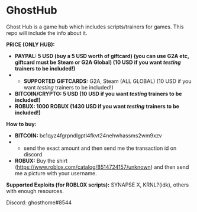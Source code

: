 # GhostHub
Ghost Hub is a game hub which includes scripts/trainers for games. This repo will include the info about it.

**PRICE (ONLY HUB):**
- **PAYPAL: 5 USD (buy a 5 USD worth of giftcard) (you can use G2A etc, giftcard must be Steam or G2A Global) (10 USD if you want *testing* trainers to be included!)**
- - **SUPPORTED GIFTCARDS:** G2A, Steam (ALL GLOBAL) (10 USD if you want *testing* trainers to be included!)
- **BITCOIN/CRYPTO: 5 USD (10 USD if you want *testing* trainers to be included!)**
- **ROBUX: 1000 ROBUX (1430 USD if you want *testing* trainers to be included!)**

**How to buy:**
- **BITCOIN:** bc1qyz4fgrpndlgptl4fkvt24nehwhassms2wm9xzv 
- - send the exact amount and then send me the transaction id on discord
- **ROBUX:** Buy the shirt (https://www.roblox.com/catalog/8514724157/unknown) and then send me a picture with your username.

**Supported Exploits (for ROBLOX scripts):** SYNAPSE X, KRNL?(idk), others with enough resources.

Discord: ghosthome#8544
